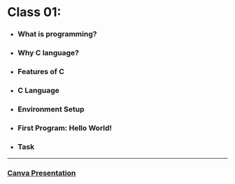 # Class 01:

* ### What is programming?
* ### Why C language?
* ### Features of C
* ### C Language
* ### Environment Setup
* ### First Program: Hello World!
* ### Task

---

### [Canva Presentation](https://www.canva.com/design/DAG0P8mvcYs/WE6PgMwYayooD39pxe0iWw/view?utm_content=DAG0P8mvcYs&utm_campaign=designshare&utm_medium=link2&utm_source=uniquelinks&utlId=h3e6f833ac2)